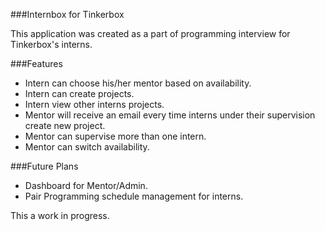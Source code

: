 ###Internbox for Tinkerbox

This application was created as a part of programming interview for Tinkerbox's interns.

###Features
- Intern can choose his/her mentor based on availability.
- Intern can create projects.
- Intern view other interns projects.
- Mentor will receive an email every time interns under their supervision create new project.
- Mentor can supervise more than one intern.
- Mentor can switch availability.

###Future Plans
- Dashboard for Mentor/Admin.
- Pair Programming schedule management for interns.

This a work in progress.
